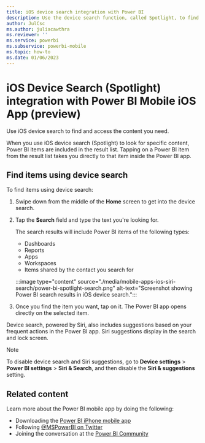 ```yaml
---
title: iOS device search integration with Power BI
description: Use the device search function, called Spotlight, to find and access the content you need in Power BI.
author: JulCsc
ms.author: juliacawthra
ms.reviewer: ''
ms.service: powerbi
ms.subservice: powerbi-mobile
ms.topic: how-to
ms.date: 01/06/2023
---
```


# iOS Device Search (Spotlight) integration with Power BI Mobile iOS App (preview)

Use iOS device search to find and access the content you need.

When you use iOS device search (Spotlight) to look for specific content, Power BI items are included in the result list. Tapping on a Power BI item from the result list takes you directly to that item inside the Power BI app.

## Find items using device search

To find items using device search:

1. Swipe down from the middle of the **Home** screen to get into the device search.

2. Tap the **Search** field and type the text you're looking for.

   The search results will include Power BI items of the following types:

    * Dashboards
    * Reports
    * Apps
    * Workspaces
    * Items shared by the contact you search for

    :::image type="content" source="./media/mobile-apps-ios-siri-search/power-bi-spotlight-search.png" alt-text="Screenshot showing Power BI search results in iOS device search.":::

3. Once you find the item you want, tap on it. The Power BI app opens directly on the selected item.

Device search, powered by Siri, also includes suggestions based on your frequent actions in the Power BI app. Siri suggestions display in the search and lock screen.

>[!NOTE]
>To disable device search and Siri suggestions, go to **Device settings** > **Power BI settings** > **Siri & Search**,
>and then disable the **Siri & suggestions** setting.
>

## Related content

Learn more about the Power BI mobile app by doing the following:

* Downloading the [Power BI iPhone mobile app](https://go.microsoft.com/fwlink/?LinkId=522062)
* Following [@MSPowerBI on Twitter](https://twitter.com/MSPowerBI)
* Joining the conversation at the [Power BI Community](https://community.powerbi.com/)
